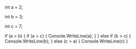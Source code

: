 
int a = 2;

int b = 3;

int c = 7;

if (a > b)
{
    if (a > c)
    {
        Console.WriteLine(a);
    }
}
else if (b > c)
{
    Console.WriteLine(b);
}
else (c > a)
{
    Console.WriteLine(c)
}